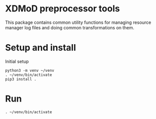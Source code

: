 # XDMoD preprocessor tools

This package contains common utility functions for managing resource manager log
files and doing common transformations on them.


# Setup and install

Initial setup
```
python3 -m venv ~/venv
. ~/venv/bin/activate
pip3 install .
```


# Run

```
. ~/venv/bin/activate
```
